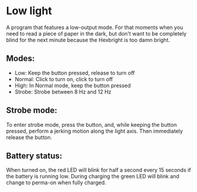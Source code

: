 Low light
=========

A program that features a low-output mode. For that moments when you need to
read a piece of paper in the dark, but don't want to be completely blind for
the next minute because the Hexbright is too damn bright.

Modes:
------

* Low: Keep the button pressed, release to turn off
* Normal: Click to turn on, click to turn off
* High: In Normal mode, keep the button pressed
* Strobe: Strobe between 8 Hz and 12 Hz

Strobe mode:
------------
To enter strobe mode, press the button, and, while keeping the button pressed,
perform a jerking motion along the light axis. Then immediately release the
button.

Battery status:
---------------
When turned on, the red LED will blink for half a second every 15 seconds if
the battery is running low.
During charging the green LED will blink and change to perma-on when fully
charged.
